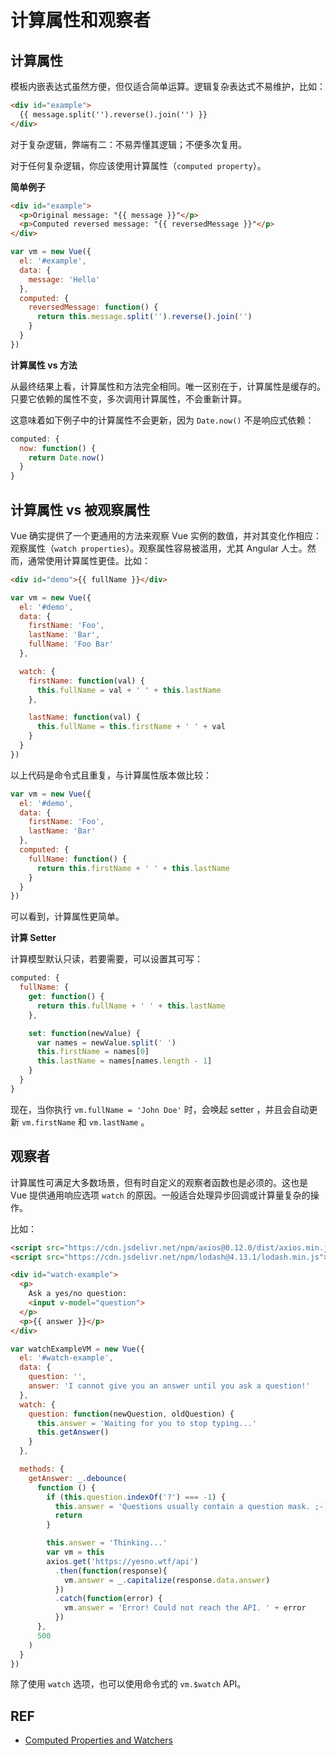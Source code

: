 # 计算属性和观察者

## 计算属性

模板内嵌表达式虽然方便，但仅适合简单运算。逻辑复杂表达式不易维护，比如：

```html
<div id="example">
  {{ message.split('').reverse().join('') }}
</div>
```

对于复杂逻辑，弊端有二：不易弄懂其逻辑；不便多次复用。

对于任何复杂逻辑，你应该使用计算属性（`computed property`）。

**简单例子**

```html
<div id="example">
  <p>Original message: "{{ message }}"</p>
  <p>Computed reversed message: "{{ reversedMessage }}"</p>
</div>
```

```js
var vm = new Vue({
  el: '#example',
  data: {
    message: 'Hello'
  },
  computed: {
    reversedMessage: function() {
      return this.message.split('').reverse().join('')
    }
  }
})
```

**计算属性 vs 方法**

从最终结果上看，计算属性和方法完全相同。唯一区别在于，计算属性是缓存的。只要它依赖的属性不变，多次调用计算属性，不会重新计算。

这意味着如下例子中的计算属性不会更新，因为 `Date.now()` 不是响应式依赖：

```js
computed: {
  now: function() {
    return Date.now()
  }
}
```

## **计算属性 vs 被观察属性**

Vue 确实提供了一个更通用的方法来观察 Vue 实例的数值，并对其变化作相应：观察属性（`watch properties`）。观察属性容易被滥用，尤其 Angular 人士。然而，通常使用计算属性更佳。比如：

```html
<div id="demo">{{ fullName }}</div>
```

```js
var vm = new Vue({
  el: '#demo',
  data: {
    firstName: 'Foo',
    lastName: 'Bar',
    fullName: 'Foo Bar'
  }, 

  watch: {
    firstName: function(val) {
      this.fullName = val + ' ' + this.lastName
    },

    lastName: function(val) {
      this.fullName = this.firstName + ' ' + val
    }
  }
})
```

以上代码是命令式且重复，与计算属性版本做比较：

```js
var vm = new Vue({
  el: '#demo',
  data: {
    firstName: 'Foo',
    lastName: 'Bar'
  },
  computed: {
    fullName: function() {
      return this.firstName + ' ' + this.lastName
    }
  }
})
```

可以看到，计算属性更简单。

**计算 Setter**

计算模型默认只读，若要需要，可以设置其可写：

```js
computed: {
  fullName: {
    get: function() {
      return this.fullName + ' ' + this.lastName
    },

    set: function(newValue) {
      var names = newValue.split(' ')
      this.firstName = names[0]
      this.lastName = names[names.length - 1]
    }
  }
}
```

现在，当你执行 `vm.fullName = 'John Doe'` 时，会唤起 setter ，并且会自动更新 `vm.firstName` 和 `vm.lastName` 。

## 观察者

计算属性可满足大多数场景，但有时自定义的观察者函数也是必须的。这也是 Vue 提供通用响应选项 `watch` 的原因。一般适合处理异步回调或计算量复杂的操作。

比如：

```html
<script src="https://cdn.jsdelivr.net/npm/axios@0.12.0/dist/axios.min.js"></script>
<script src="https://cdn.jsdelivr.net/npm/lodash@4.13.1/lodash.min.js"></script>

<div id="watch-example">
  <p>
    Ask a yes/no question:
    <input v-model="question">
  </p>
  <p>{{ answer }}</p>
</div>
```

```js
var watchExampleVM = new Vue({
  el: '#watch-example',
  data: {
    question: '',
    answer: 'I cannot give you an answer until you ask a question!'
  },
  watch: {
    question: function(newQuestion, oldQuestion) {
      this.answer = 'Waiting for you to stop typing...'
      this.getAnswer()
    }
  },

  methods: {
    getAnswer: _.debounce(
      function () {
        if (this.question.indexOf('?') === -1) {
          this.answer = 'Questions usually contain a question mask. ;-)'
          return
        }

        this.answer = 'Thinking...'
        var vm = this
        axios.get('https://yesno.wtf/api')
          .then(function(response){
            vm.answer = _.capitalize(response.data.answer)
          })
          .catch(function(error) {
            vm.answer = 'Error! Could not reach the API. ' + error
          })
      },
      500
    )
  }
})
```

除了使用 `watch` 选项，也可以使用命令式的 `vm.$watch` API。

## REF

- [Computed Properties and Watchers][guide]

[guide]: https://vuejs.org/v2/guide/computed.html
